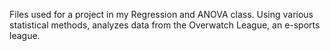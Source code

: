 Files used for a project in my Regression and ANOVA class. Using various statistical methods, analyzes data from the Overwatch League, an e-sports league.
